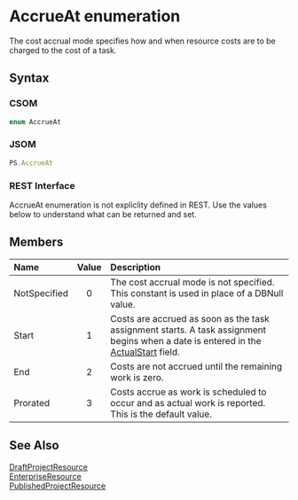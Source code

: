 [comment]: # (Name:AccrueAt)
[comment]: # (Type:Enum)
[comment]: # (Status:Verified)


# <a name="name"></a>AccrueAt enumeration



<a name="description"></a>The cost accrual mode specifies how and when resource costs are to be charged to the cost of a task.

## <a name="syntax"></a>Syntax


### CSOM

```C#
enum AccrueAt 
```
### JSOM

```JavaScript
PS.AccrueAt
```
### REST Interface

AccrueAt enumeration is not expliclity defined in REST.  Use the values below to understand what can be returned and set.


## <a name="members"></a>Members



<a name="enumMembers"></a>

|**Name**|**Value**|**Description**|
|:------ |:----: |:----- |
|<a name="NotSpecified"></a>NotSpecified|0| The cost accrual mode is not specified. This constant is used in place of a DBNull value.|
|<a name="Start"></a>Start|1|Costs are accrued as soon as the task assignment starts. A task assignment begins when a date is entered in the [ActualStart](PublishedAssignment.md#ActualStart) field.|
|<a name="End"></a>End|2| Costs are not accrued until the remaining work is zero.|
|<a name="Prorated"></a>Prorated|3|Costs accrue as work is scheduled to occur and as actual work is reported. This is the default value.|

## <a name="seeAlso"></a>See Also

[DraftProjectResource](DraftProjectResource.md)<br/>
[EnterpriseResource](EnterpriseResource.md)<br/>
[PublishedProjectResource](PublishedProjectResource.md)<br/>
